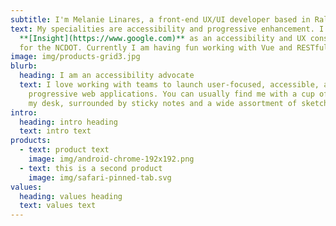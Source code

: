 ```yaml
---
subtitle: I'm Melanie Linares, a front-end UX/UI developer based in Raleigh, NC.
text: My specialities are accessibility and progressive enhancement. I work at
  **[Insight](https://www.google.com)** as an accessibility and UX consultant
  for the NCDOT. Currently I am having fun working with Vue and RESTful APIs.
image: img/products-grid3.jpg
blurb:
  heading: I am an accessibility advocate
  text: I love working with teams to launch user-focused, accessible, and
    progressive web applications. You can usually find me with a cup of tea on
    my desk, surrounded by sticky notes and a wide assortment of sketching pens.
intro:
  heading: intro heading
  text: intro text
products:
  - text: product text
    image: img/android-chrome-192x192.png
  - text: this is a second product
    image: img/safari-pinned-tab.svg
values:
  heading: values heading
  text: values text
---
```

